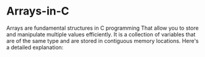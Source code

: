 # Arrays-in-C
Arrays are fundamental structures in C programming 
That allow you to store and manipulate multiple values efficiently.
It is a collection of variables that are of the same type and are stored in contiguous memory locations. Here's a detailed explanation:
